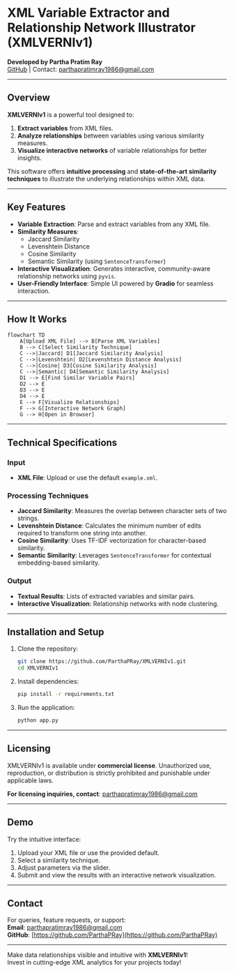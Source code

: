 # XML Variable Extractor and Relationship Network Illustrator (XMLVERNIv1)

**Developed by Partha Pratim Ray**  
[GitHub](https://github.com/ParthaPRay) | Contact: [parthapratimray1986@gmail.com](mailto:parthapratimray1986@gmail.com)

---

## Overview

**XMLVERNIv1** is a powerful tool designed to:
1. **Extract variables** from XML files.
2. **Analyze relationships** between variables using various similarity measures.
3. **Visualize interactive networks** of variable relationships for better insights.

This software offers **intuitive processing** and **state-of-the-art similarity techniques** to illustrate the underlying relationships within XML data.

---

## Key Features

- **Variable Extraction**: Parse and extract variables from any XML file.
- **Similarity Measures**:
  - Jaccard Similarity
  - Levenshtein Distance
  - Cosine Similarity
  - Semantic Similarity (using `SentenceTransformer`)
- **Interactive Visualization**: Generates interactive, community-aware relationship networks using `pyvis`.
- **User-Friendly Interface**: Simple UI powered by **Gradio** for seamless interaction.

---

## How It Works

```mermaid
flowchart TD
    A[Upload XML File] --> B[Parse XML Variables]
    B --> C[Select Similarity Technique]
    C -->|Jaccard| D1[Jaccard Similarity Analysis]
    C -->|Levenshtein| D2[Levenshtein Distance Analysis]
    C -->|Cosine| D3[Cosine Similarity Analysis]
    C -->|Semantic| D4[Semantic Similarity Analysis]
    D1 --> E[Find Similar Variable Pairs]
    D2 --> E
    D3 --> E
    D4 --> E
    E --> F[Visualize Relationships]
    F --> G[Interactive Network Graph]
    G --> H[Open in Browser]
```

---

## Technical Specifications

### Input
- **XML File**: Upload or use the default `example.xml`.

### Processing Techniques
- **Jaccard Similarity**: Measures the overlap between character sets of two strings.
- **Levenshtein Distance**: Calculates the minimum number of edits required to transform one string into another.
- **Cosine Similarity**: Uses TF-IDF vectorization for character-based similarity.
- **Semantic Similarity**: Leverages `SentenceTransformer` for contextual embedding-based similarity.

### Output
- **Textual Results**: Lists of extracted variables and similar pairs.
- **Interactive Visualization**: Relationship networks with node clustering.

---

## Installation and Setup

1. Clone the repository:
   ```bash
   git clone https://github.com/ParthaPRay/XMLVERNIv1.git
   cd XMLVERNIv1
   ```
2. Install dependencies:
   ```bash
   pip install -r requirements.txt
   ```
3. Run the application:
   ```bash
   python app.py
   ```

---

## Licensing

XMLVERNIv1 is available under **commercial license**. Unauthorized use, reproduction, or distribution is strictly prohibited and punishable under applicable laws.  

**For licensing inquiries, contact**: [parthapratimray1986@gmail.com](mailto:parthapratimray1986@gmail.com)

---

## Demo

Try the intuitive interface:  
1. Upload your XML file or use the provided default.
2. Select a similarity technique.
3. Adjust parameters via the slider.
4. Submit and view the results with an interactive network visualization.

---

## Contact

For queries, feature requests, or support:  
**Email**: [parthapratimray1986@gmail.com](mailto:parthapratimray1986@gmail.com)  
**GitHub**: [https://github.com/ParthaPRay](https://github.com/ParthaPRay)

---

Make data relationships visible and intuitive with **XMLVERNIv1**!  
Invest in cutting-edge XML analytics for your projects today!
